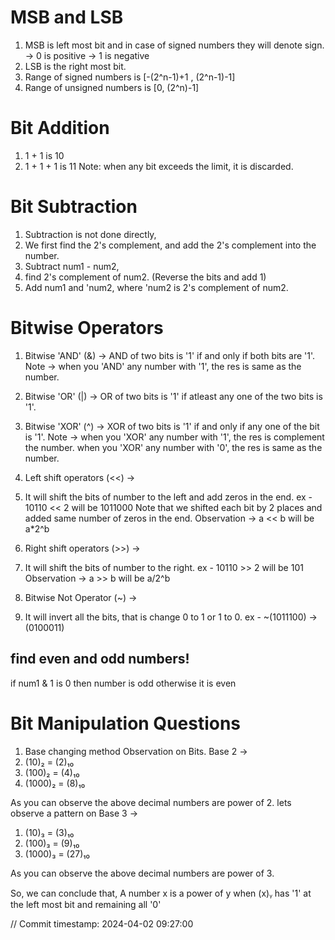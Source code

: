 # MSB and LSB
1. MSB is left most bit and in case of signed numbers they will denote sign.
-> 0 is positive
-> 1 is negative
2. LSB is the right most bit.
3. Range of signed numbers is [-(2^n-1)+1 , (2^n-1)-1]
4. Range of unsigned numbers is [0, (2^n)-1] 

# Bit Addition
1. 1 + 1 is 10
2. 1 + 1 + 1 is 11 
Note: when any bit exceeds the limit, it is discarded. 

# Bit Subtraction
1. Subtraction is not done directly,
2. We first find the 2's complement, and add the 2's complement into the number.
3. Subtract num1 - num2,
4. find 2's complement of num2. (Reverse the bits and add 1)
5. Add num1 and 'num2, where 'num2 is 2's complement of num2.

# Bitwise Operators
1. Bitwise 'AND' (&) -> AND of two bits is '1' if and only if both bits are '1'.
Note -> when you 'AND' any number with '1', the res is same as the number.

2. Bitwise 'OR' (|) -> OR of two bits is '1' if atleast any one of the two bits is '1'.

3. Bitwise 'XOR' (^) ->  XOR of two bits is '1' if and only if any one of the bit is '1'.
Note -> when you 'XOR' any number with '1', the res is complement the number.
when you 'XOR' any number with '0', the res is same as the number.

4. Left shift operators (<<) ->
1. It will shift the bits of number to the left and add zeros in the end.
ex - 
10110 << 2 will be 1011000
Note that we shifted each bit by 2 places and added same number of zeros in the end.
Observation -> a << b will be a*2^b

5. Right shift operators (>>) ->
1. It will shift the bits of number to the right.
ex - 
10110 >> 2 will be 101
Observation -> a >> b will be a/2^b

6. Bitwise Not Operator (~) ->
1. It will invert all the bits, that is change 0 to 1 or 1 to 0.
ex -
~(1011100) -> (0100011)































## find even and odd numbers!
if num1 & 1 is 0 then number is odd otherwise it is even


# Bit Manipulation Questions
1. Base changing method
Observation on Bits.
Base 2 -> 
1. (10)₂ = (2)₁₀
2. (100)₂ = (4)₁₀
3. (1000)₂ = (8)₁₀

As you can observe the above decimal numbers are power of 2.
lets observe a pattern on Base 3 ->
1. (10)₃ = (3)₁₀
2. (100)₃ = (9)₁₀
3. (1000)₃ = (27)₁₀

As you can observe the above decimal numbers are power of 3.

So, we can conclude that,
A number x is a power of y when (x)ᵧ has '1' at the left most bit and
remaining all '0'

// Commit timestamp: 2024-04-02 09:27:00